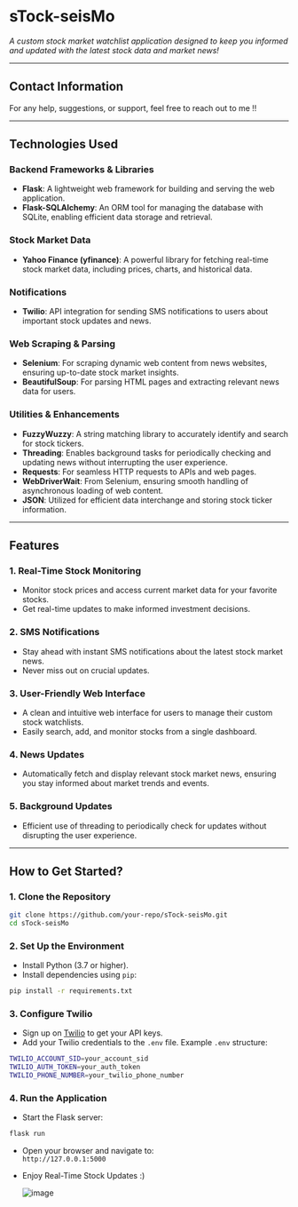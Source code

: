 # **sTock-seisMo**
*A custom stock market watchlist application designed to keep you informed and updated with the latest stock data and market news!*

---

## **Contact Information**
For any help, suggestions, or support, feel free to reach out to me !!

---

## **Technologies Used**

### **Backend Frameworks & Libraries**
- **Flask**: A lightweight web framework for building and serving the web application.
- **Flask-SQLAlchemy**: An ORM tool for managing the database with SQLite, enabling efficient data storage and retrieval.

### **Stock Market Data**
- **Yahoo Finance (yfinance)**: A powerful library for fetching real-time stock market data, including prices, charts, and historical data.

### **Notifications**
- **Twilio**: API integration for sending SMS notifications to users about important stock updates and news.

### **Web Scraping & Parsing**
- **Selenium**: For scraping dynamic web content from news websites, ensuring up-to-date stock market insights.
- **BeautifulSoup**: For parsing HTML pages and extracting relevant news data for users.

### **Utilities & Enhancements**
- **FuzzyWuzzy**: A string matching library to accurately identify and search for stock tickers.
- **Threading**: Enables background tasks for periodically checking and updating news without interrupting the user experience.
- **Requests**: For seamless HTTP requests to APIs and web pages.
- **WebDriverWait**: From Selenium, ensuring smooth handling of asynchronous loading of web content.
- **JSON**: Utilized for efficient data interchange and storing stock ticker information.

---

## **Features**

### 1. **Real-Time Stock Monitoring**
- Monitor stock prices and access current market data for your favorite stocks.
- Get real-time updates to make informed investment decisions.

### 2. **SMS Notifications**
- Stay ahead with instant SMS notifications about the latest stock market news.
- Never miss out on crucial updates.

### 3. **User-Friendly Web Interface**
- A clean and intuitive web interface for users to manage their custom stock watchlists.
- Easily search, add, and monitor stocks from a single dashboard.

### 4. **News Updates**
- Automatically fetch and display relevant stock market news, ensuring you stay informed about market trends and events.

### 5. **Background Updates**
- Efficient use of threading to periodically check for updates without disrupting the user experience.

---

## **How to Get Started?**

### 1. **Clone the Repository**
```bash
git clone https://github.com/your-repo/sTock-seisMo.git
cd sTock-seisMo

```

### 2. **Set Up the Environment**
- Install Python (3.7 or higher).
- Install dependencies using `pip`:
```bash
pip install -r requirements.txt
```
### 3. **Configure Twilio**
- Sign up on [Twilio](https://www.twilio.com/) to get your API keys.
- Add your Twilio credentials to the `.env` file. Example `.env` structure:
```bash
TWILIO_ACCOUNT_SID=your_account_sid
TWILIO_AUTH_TOKEN=your_auth_token
TWILIO_PHONE_NUMBER=your_twilio_phone_number
```
### 4. **Run the Application**
- Start the Flask server:
```bash
flask run
```
- Open your browser and navigate to:  
`http://127.0.0.1:5000`
- Enjoy Real-Time Stock Updates :)

  ![image](https://github.com/user-attachments/assets/4bd0cc85-a3de-4e30-b06c-8a1894c03613)

